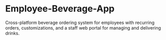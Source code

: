 # Employee-Beverage-App
Cross-platform beverage ordering system for employees with recurring orders, customizations, and a staff web portal for managing and delivering drinks.
